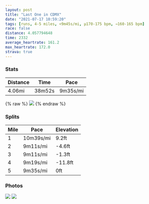 ```yaml
---
layout: post
title: "Last One in CDMX"
date: "2021-07-17 10:59:20"
tags: [runs, 4-5 miles, <9m45s/mi, μ170-175 bpm, →160-165 bpm]
race: false
distance: 4.057794648
time: 2332
average_heartrate: 161.2
max_heartrate: 172.0
strava: true
---
```


### Stats

| Distance | Time | Pace |
|----------|------|------|
|4.06mi|38m52s|9m35s/mi|

{% raw %}
<img src='https://maps.googleapis.com/maps/api/staticmap?maptype=roadmap&path=enc:ghpuBlif|QXNl@P\D`BE@GCKGEGSBO^IRAx@[X??@DCNDl@r@JPRjALRFl@@@LDAd@F`@DLP\Ld@@NCX@RDB@F@REXDNAFPZJ^A`@P^C`@DV?XITd@L@DGBZNAJDPl@^TX@PBB@`@KRCJBFEXDPTNTVDLTNVFLNLr@VJANFDBHEHAHBVAh@Bx@TBADQR@DDB`@@jAQTFFLCFK?GD?@MAVLHJb@UF??BHDAHDBn@Fh@n@L\PZPHJTAFL\GXDDPr@LLDRB\LHr@Ll@n@DHAN@RHJ^Fb@VNP@FBDjABJDL^h@Dr@RB@A@DLJFFBXDfAd@JFOHSDB@NXf@LDDh@?ZHz@b@nAT^Fp@?`@DHBr@f@t@DTAFBN?BCr@[b@G?GRWSEGc@BQB[KMEi@GW?KN]Fe@?YOYIe@Ce@QSOYKKGOPQHCBEg@c@EW@_@o@o@GYGIEUQKUECKOK{@_@[CIO[CKCCEc@GIGAIg@AWIUA[SqASo@Ea@OCK_@Ou@GCC[@]C{BY[B[CGFg@T@FIH]RCHIBSb@ID]bA@HCHZFDj@Cb@PH?TB?FVXL@\DXAVDDDLRTBPRXJXAFBLFFD?b@Vt@L?LHHb@H?@FBJ?DJ?NBBXPTD\TfAb@^Tf@LFNF@LEH?N@JBTZJ?BCLCX@VA\LVTNF^HLEV`@RNb@JNHh@CN@HNDDTCJIHAWBd@IPKX[MG@A@BFS~@q@BIACGAIMCI?SLe@AELa@?GUQ@KIM@GPUIa@DUBa@f@MDCEOu@w@Q]DMOEAABA[WAISIQOM[BMIGYI[WGADG?EFEs@OEE?GuAYQIu@ICADC?Ie@Gg@S@CAAk@IO?_BUY@YMo@OWKWEkAKMCIG_@ES@CEm@Kw@Ng@Na@H]d@KHKB@HD@OXIF_AJQLc@GMKS@[G}ANOLa@Ps@Jw@XaAD_@MGI?g@GMI}AFOBY?MEUc@wAKy@OQAk@Kw@?g@My@?w@ACI?MB?KQKi@IKISEYB_@OOM_AMWAUGGOK}@Om@Ay@Q}@@CCE@a@OOIWJGLUCy@WSS_@GSKOCKCg@EOBCCWG]ICS@IL]?_@K?ESEUO@CJ@EFIA&key=AIzaSyC1MId7bFpkLXNAaYhBSTb8jLyiSqzbDtM&size=800x800&markers=color:yellow|label:S|19.42164,-99.16071&markers=color:green|label:F|19.421730000000036,-99.16082999999986'>
{% endraw %}

### Splits

| Mile | Pace | Elevation |
|------|------|-----------|
|1|10m39s/mi|9.2ft|
|2|9m11s/mi|-4.6ft|
|3|9m11s/mi|-1.3ft|
|4|9m19s/mi|-11.8ft|
|5|9m35s/mi|0ft|

### Photos
<img src='https://dgtzuqphqg23d.cloudfront.net/-RxRFUoS2ah9iKQdcEz2qff1k33h0nWBFmwxJ981FRs-576x768.jpg'>

<img src='https://dgtzuqphqg23d.cloudfront.net/T5ySb92UH5iujiGHZtIsp7k2cLF9elsplpfcah2fBho-576x768.jpg'>

